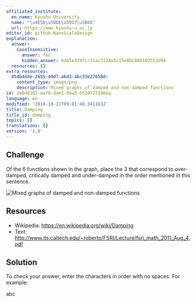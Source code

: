 ```yaml
---
affiliated_institute:
  en_name: Kyushu University
  name: "\u4E5D\u5DDE\u5927\u5B66"
  url: https://www.kyushu-u.ac.jp
editor_id: github.NanoScaleDesign
explanation:
  answer:
    CaseInsensitive:
      answer: fec
      hidden_answer: 6d65e329fcc31ac7224e5c15e8bc86b102553d94
  resources: {}
extra_resources:
  454b443e-2655-49d7-a6d3-abc33e27658d:
    content_type: image/png
    description: Mixed graphs of damped and non-damped functions
id: 2e8d8182-aaf8-4ae1-99a3-6510723306ea
language: en
modified: '2018-10-21T09:01:48.341163Z'
title: Damping
title_id: damping
topics: []
translations: {}
version: '1.0'
---
```


## Challenge

Of the 6 functions shown in the graph, place the 3 that correspond to over-damped, critically damped and under-damped in the order mentioned in this sentence.

![Mixed graphs of damped and non-damped functions](/api/v0/teachers/github.NanoScaleDesign/resources/public/454b443e-2655-49d7-a6d3-abc33e27658d.png/454b443e-2655-49d7-a6d3-abc33e27658d.png)

## Resources

- Wikipedia: https://en.wikipedia.org/wiki/Damping
- Text: http://www.its.caltech.edu/~roberto/FSRI/Lecture/fsri_math_2011_Aug_4.pdf

## Solution

To check your answer, enter the characters in order with no spaces. For example:

abc

